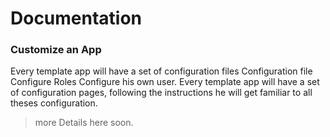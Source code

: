 # Documentation 
### Customize an App
Every template app will have a set of configuration files Configuration file Configure Roles Configure his own user.
Every template app will have a set of configuration pages, following the instructions he will get familiar to all theses configuration.

> more Details here soon.
